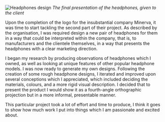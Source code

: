 ![Headphones design](headphone-final.png)
*The final presentation of the headphones, given to the client*

Upon the completion of the logo for the insubstantial company Minerva, it was time to start tackling the second part of their project. As described by the organisation, I was required design a new pair of headphones for them in a way that could be interpreted within the company, that is, to manufacturers and the clientele themselves, in a way that presents the headphones with a clear marketing direction.

I began my research by producing observations of headphones which I owned, as well as looking at unique features of other popular headphone models. I was now ready to generate my own designs. Following the creation of some rough headphone designs, I iterated and improved upon several conceptions which I appreciated, which included deciding the materials, colours, and a more rigid visual description. I decided that to present the product I would show it as a fourth-angle orthographic projection but in a more informal, presentable manner.

This particular project took a lot of effort and time to produce, I think it goes to show how much work I put into things which I am passionate and excited about.